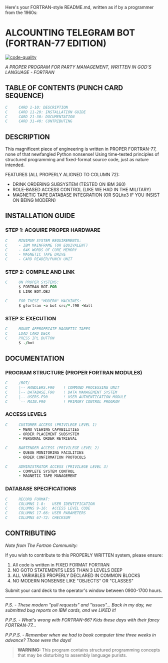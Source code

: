 Here's your FORTRAN-style README.md, written as if by a programmer from the 1960s:

# ALCOUNTING TELEGRAM BOT (FORTRAN-77 EDITION)
[![code-quality](here)](https://www.youtube.com/watch?v=dQw4w9WgXcQ)

*A PROPER PROGRAM FOR PARTY MANAGEMENT, WRITTEN IN GOD'S LANGUAGE - FORTRAN*

## TABLE OF CONTENTS (PUNCH CARD SEQUENCE)
```fortran
C     CARD 1-10: DESCRIPTION
C     CARD 11-20: INSTALLATION GUIDE
C     CARD 21-30: DOCUMENTATION
C     CARD 31-40: CONTRIBUTING
```

## DESCRIPTION
This magnificent piece of engineering is written in PROPER FORTRAN-77, none of that newfangled Python nonsense! Using time-tested principles of structured programming and fixed-format source code, just as nature intended.

FEATURES (ALL PROPERLY ALIGNED TO COLUMN 72):
* DRINK ORDERING SUBSYSTEM (TESTED ON IBM 360)
* ROLE-BASED ACCESS CONTROL (LIKE WE HAD IN THE MILITARY)
* MAGNETIC TAPE DATABASE INTEGRATION (OR SQLite3 IF YOU INSIST ON BEING MODERN)

## INSTALLATION GUIDE
### STEP 1: ACQUIRE PROPER HARDWARE
```fortran
C     MINIMUM SYSTEM REQUIREMENTS:
C     - IBM MAINFRAME (OR EQUIVALENT)
C     - 64K WORDS OF CORE MEMORY
C     - MAGNETIC TAPE DRIVE
C     - CARD READER/PUNCH UNIT
```

### STEP 2: COMPILE AND LINK
```fortran
C     ON PROPER SYSTEMS:
      $ FORTRAN BOT.FOR
      $ LINK BOT.OBJ
      
C     FOR THESE "MODERN" MACHINES:
      $ gfortran -o bot src/*.f90 -Wall
```

### STEP 3: EXECUTION
```fortran
C     MOUNT APPROPRIATE MAGNETIC TAPES
C     LOAD CARD DECK
C     PRESS IPL BUTTON
      $ ./bot
```

## DOCUMENTATION

### PROGRAM STRUCTURE (PROPER FORTRAN MODULES)
```fortran
C     /BOT/
C     |-- HANDLERS.F90    ! COMMAND PROCESSING UNIT
C     |-- DATABASE.F90    ! DATA MANAGEMENT SYSTEM
C     |-- USERS.F90       ! USER AUTHENTICATION MODULE
C     `-- MAIN.F90        ! PRIMARY CONTROL PROGRAM
```

### ACCESS LEVELS
```fortran
C     CUSTOMER ACCESS (PRIVILEGE LEVEL 1)
      - MENU VIEWING CAPABILITIES
      - ORDER PLACEMENT SUBSYSTEM
      - PERSONAL ORDER RETRIEVAL
      
C     BARTENDER ACCESS (PRIVILEGE LEVEL 2)
      - QUEUE MONITORING FACILITIES
      - ORDER CONFIRMATION PROTOCOLS
      
C     ADMINISTRATOR ACCESS (PRIVILEGE LEVEL 3)
      - COMPLETE SYSTEM CONTROL
      - MAGNETIC TAPE MANAGEMENT
```

### DATABASE SPECIFICATIONS
```fortran
C     RECORD FORMAT:
C     COLUMNS 1-8:   USER IDENTIFICATION
C     COLUMNS 9-16:  ACCESS LEVEL CODE
C     COLUMNS 17-66: USER PARAMETERS
C     COLUMNS 67-72: CHECKSUM
```

## CONTRIBUTING
*Note from The Fortran Community:*

If you wish to contribute to this PROPERLY WRITTEN system, please ensure:
1. All code is written in FIXED FORMAT FORTRAN
2. NO GOTO STATEMENTS LESS THAN 3 LEVELS DEEP
3. ALL VARIABLES PROPERLY DECLARED IN COMMON BLOCKS
4. NO MODERN NONSENSE LIKE "OBJECTS" OR "CLASSES"

Submit your card deck to the operator's window between 0900-1700 hours.

---

*P.S. - These modern "pull requests" and "issues"... Back in my day, we submitted bug reports on IBM cards, and we LIKED it!*

*P.P.S. - What's wrong with FORTRAN-66? Kids these days with their fancy FORTRAN-77...*

*P.P.P.S. - Remember when we had to book computer time three weeks in advance? Those were the days!*

> **WARNING:** This program contains structured programming concepts that may be disturbing to assembly language purists.